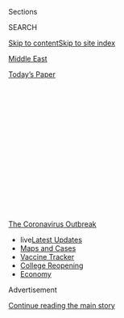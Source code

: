<div id="app">

<div>

<div>

<div>

<div class="NYTAppHideMasthead css-1q2w90k e1suatyy0">

<div class="section css-ui9rw0 e1suatyy2">

<div class="css-eph4ug er09x8g0">

<div class="css-6n7j50">

</div>

<span class="css-1dv1kvn">Sections</span>

<div class="css-10488qs">

<span class="css-1dv1kvn">SEARCH</span>

</div>

[Skip to content](#site-content)[Skip to site index](#site-index)

</div>

<div id="masthead-section-label" class="css-1wr3we4 eaxe0e00">

[Middle
East](https://www.nytimes.com/section/world/middleeast)

</div>

<div class="css-10698na e1huz5gh0">

</div>

</div>

<div id="masthead-bar-one" class="section hasLinks css-15hmgas e1csuq9d3">

<div class="css-uqyvli e1csuq9d0">

</div>

<div class="css-1uqjmks e1csuq9d1">

</div>

<div class="css-9e9ivx">

[](https://myaccount.nytimes.com/auth/login?response_type=cookie&client_id=vi)

</div>

<div class="css-1bvtpon e1csuq9d2">

[Today’s
Paper](https://www.nytimes.com/section/todayspaper)

</div>

</div>

</div>

</div>

<div data-aria-hidden="false">

<div id="site-content" data-role="main">

<div>

<div class="css-1aor85t" style="opacity:0.000000001;z-index:-1;visibility:hidden">

<div class="css-1hqnpie">

<div class="css-epjblv">

<span class="css-17xtcya">[Middle
East](/section/world/middleeast)</span><span class="css-x15j1o">|</span><span class="css-fwqvlz">When
Covid Subsided, Israel Reopened Its Schools. It Didn’t Go
Well.</span>

</div>

<div class="css-k008qs">

<div class="css-1iwv8en">

<span class="css-18z7m18"></span>

<div>

</div>

</div>

<span class="css-1n6z4y">https://nyti.ms/3k7S8eb</span>

<div class="css-1705lsu">

<div class="css-4xjgmj">

<div class="css-4skfbu" data-role="toolbar" data-aria-label="Social Media Share buttons, Save button, and Comments Panel with current comment count" data-testid="share-tools">

  - 
  - 
  - 
  - 
    
    <div class="css-6n7j50">
    
    </div>

  - 
  - 

</div>

</div>

</div>

</div>

</div>

</div>

<div id="NYT_TOP_BANNER_REGION" class="css-13pd83m">

<div>

<div id="styln-prism-menu-1592847958612" class="section interactive-content interactive-size-medium css-1edisqu">

<div class="css-17ih8de interactive-body">

<div id="scroll-container" class="css-1gj85ro">

[<span class="styln-title-wrap"><span class="css-1pje3qr">The
Coronavirus</span><span class="css-1pje3qr">
Outbreak</span></span>](https://www.nytimes.com/news-event/coronavirus?action=click&pgtype=Article&state=default&region=TOP_BANNER&context=storylines_menu)

  - <span class="css-kqxiym" data-emphasize="true">live</span>[Latest
    Updates](https://www.nytimes.com/2020/08/04/world/coronavirus-cases.html?action=click&pgtype=Article&state=default&region=TOP_BANNER&context=storylines_menu)
  - [Maps and
    Cases](https://www.nytimes.com/interactive/2020/us/coronavirus-us-cases.html?action=click&pgtype=Article&state=default&region=TOP_BANNER&context=storylines_menu)
  - [Vaccine
    Tracker](https://www.nytimes.com/interactive/2020/science/coronavirus-vaccine-tracker.html?action=click&pgtype=Article&state=default&region=TOP_BANNER&context=storylines_menu)
  - [College
    Reopening](https://www.nytimes.com/2020/08/02/us/covid-college-reopening.html?action=click&pgtype=Article&state=default&region=TOP_BANNER&context=storylines_menu)
  - [Economy](https://www.nytimes.com/live/2020/08/04/business/stock-market-today-coronavirus?action=click&pgtype=Article&state=default&region=TOP_BANNER&context=storylines_menu)

</div>

</div>

</div>

</div>

</div>

<div id="top-wrapper" class="css-1sy8kpn">

<div id="top-slug" class="css-l9onyx">

Advertisement

</div>

[Continue reading the main
story](#after-top)

<div class="ad top-wrapper" style="text-align:center;height:100%;display:block;min-height:250px">

<div id="top" class="place-ad" data-position="top" data-size-key="top">

</div>

</div>

<div id="after-top">

</div>

</div>

<div>

<div id="sponsor-wrapper" class="css-1hyfx7x">

<div id="sponsor-slug" class="css-19vbshk">

Supported by

</div>

[Continue reading the main
story](#after-sponsor)

<div id="sponsor" class="ad sponsor-wrapper" style="text-align:center;height:100%;display:block">

</div>

<div id="after-sponsor">

</div>

</div>

<div class="css-186x18t">

</div>

<div class="css-1vkm6nb ehdk2mb0">

# When Covid Subsided, Israel Reopened Its Schools. It Didn’t Go Well.

</div>

As countries consider back-to-school strategies for the fall, a
coronavirus outbreak at a Jerusalem high school offers a cautionary
tale.

<div class="css-79elbk" data-testid="photoviewer-wrapper">

<div class="css-z3e15g" data-testid="photoviewer-wrapper-hidden">

</div>

<div class="css-1a48zt4 ehw59r15" data-testid="photoviewer-children">

![<span class="css-16f3y1r e13ogyst0" data-aria-hidden="true">The
storied Gymnasia Ha’ivrit high school in Jerusalem became the center of
a major virus outbreak after Israeli schools reopened in
May.</span><span class="css-cnj6d5 e1z0qqy90" itemprop="copyrightHolder"><span class="css-1ly73wi e1tej78p0">Credit...</span><span><span>Dan
Balilty for The New York
Times</span></span></span>](https://static01.nyt.com/images/2020/07/30/world/xxvirus-israel7/merlin_175107777_4e8b4d3c-4cff-4662-9a50-ed36b51f50d8-articleLarge.jpg?quality=75&auto=webp&disable=upscale)

</div>

</div>

<div class="css-18e8msd">

<div class="css-pdw9fk epjyd6m0">

<div class="css-1txwxcy ey68jwv0" data-aria-hidden="true">

[![Isabel
Kershner](https://static01.nyt.com/images/2018/10/12/multimedia/author-isabel-kershner/author-isabel-kershner-thumbLarge.png
"Isabel Kershner")](https://www.nytimes.com/by/isabel-kershner)[![Pam
Belluck](https://static01.nyt.com/images/2018/02/16/multimedia/author-pam-belluck/author-pam-belluck-thumbLarge-v2.png
"Pam Belluck")](https://www.nytimes.com/by/pam-belluck)

</div>

<div class="css-1baulvz">

By [<span class="css-1baulvz" itemprop="name">Isabel
Kershner</span>](https://www.nytimes.com/by/isabel-kershner) and
[<span class="css-1baulvz last-byline" itemprop="name">Pam
Belluck</span>](https://www.nytimes.com/by/pam-belluck)

</div>

</div>

  - 
    
    <div class="css-ld3wwf e16638kd2">
    
    Aug. 4,
    2020
    
    </div>

  - 
    
    <div class="css-4xjgmj">
    
    <div class="css-d8bdto" data-role="toolbar" data-aria-label="Social Media Share buttons, Save button, and Comments Panel with current comment count" data-testid="share-tools">
    
      - 
      - 
      - 
      - 
        
        <div class="css-6n7j50">
        
        </div>
    
      - 
      - 
    
    </div>
    
    </div>

</div>

</div>

<div class="section meteredContent css-1r7ky0e" name="articleBody" itemprop="articleBody">

<div class="css-1fanzo5 StoryBodyCompanionColumn">

<div class="css-53u6y8">

JERUSALEM — As the United States and other countries anxiously consider
how to reopen schools, Israel, one of the first countries to do so,
illustrates the dangers of moving too precipitously.

Confident it had beaten the coronavirus and desperate to reboot a
devastated economy, the Israeli government invited the entire student
body back in late May.

Within days, infections were reported at a Jerusalem high school, which
quickly mushroomed into the largest outbreak in a single school in
Israel, possibly the world.

The virus rippled out to the students’ homes and then to other schools
and neighborhoods, ultimately infecting hundreds of students, teachers
and relatives.

</div>

</div>

<div class="css-1fanzo5 StoryBodyCompanionColumn">

<div class="css-53u6y8">

Other outbreaks forced hundreds of schools to close. Across the country,
tens of thousands of students and teachers were quarantined.

Israel’s advice for other countries?

“They definitely should not do what we have done,” said Eli Waxman, a
professor at the Weizmann Institute of Science and chairman of the team
advising Israel’s National Security Council on the pandemic. “It was a
major failure.”

The lesson, experts say, is that even communities that have gotten the
spread of the virus under control need to take strict precautions when
reopening schools. Smaller classes, mask wearing, keeping desks six feet
apart and providing adequate ventilation, they say, are likely to be
crucial until a vaccine is available.

“If there is a low number of cases, there is an illusion that the
disease is over,” said Dr. Hagai Levine, a professor of epidemiology at
Hebrew University-Hadassah School of Public Health. “But it’s a complete
illusion.”

“The mistake in Israel,” he said, “is that you can open the education
system, but you have to do it gradually, with certain limits, and you
have to do it in a very careful way.”

</div>

</div>

<div class="css-1fanzo5 StoryBodyCompanionColumn">

<div class="css-53u6y8">

The United States is facing similar pressures to fully reopen schools,
and President Trump has threatened to withhold funding for districts
that don’t reopen. But the U.S. is in a far worse position than Israel
was in May: Israel had fewer than 100 new infections a day then. The
U.S. is now averaging more than 60,000 new cases a day, and some states
continue to set alarming records.

Israel’s handling of the pandemic was considered successful at first.
The country of nine million quickly closed its borders, shuttered
schools in mid-March and introduced remote learning for its two million
students. In April,
[Passover](https://www.nytimes.com/2020/04/07/world/middleeast/coronavirus-passover-israel.html?searchResultPosition=1)
and
[Ramadan](https://www.nytimes.com/2020/05/15/world/middleeast/ramadan-coronavirus-al-aqsa.html?searchResultPosition=1)
were celebrated under lockdown.

</div>

</div>

<div class="css-79elbk" data-testid="photoviewer-wrapper">

<div class="css-z3e15g" data-testid="photoviewer-wrapper-hidden">

</div>

<div class="css-1a48zt4 ehw59r15" data-testid="photoviewer-children">

![<span class="css-16f3y1r e13ogyst0" data-aria-hidden="true">The
Western Wall in Jerusalem was nearly deserted when Israel was locked
down in
April.</span><span class="css-cnj6d5 e1z0qqy90" itemprop="copyrightHolder"><span class="css-1ly73wi e1tej78p0">Credit...</span><span>Dan
Balilty for The New York
Times</span></span>](https://static01.nyt.com/images/2020/07/30/world/xxvirus-israel-schools3/merlin_171622530_d27665e9-db14-4460-a60f-749bbfa67a76-articleLarge.jpg?quality=75&auto=webp&disable=upscale)

</div>

</div>

<div class="css-1fanzo5 StoryBodyCompanionColumn">

<div class="css-53u6y8">

By early May, infection rates had fallen from more than 750 confirmed
cases a day to double digits. The youngest students, grades three and
under, and older students taking final exams returned in small groups,
splitting the week to take turns using classrooms.

Then, emboldened by the dropping infection rates, the government
completely reopened schools on May 17, the day a new government was
sworn
in.

<div id="NYT_MAIN_CONTENT_1_REGION" class="css-9tf9ac">

<div>

<div id="styln-covid-updates-world" class="section interactive-content interactive-size-medium css-1ftcdic">

<div class="css-17ih8de interactive-body">

<div id="styln-briefing-block" data-asset-id="QXJ0aWNsZTpueXQ6Ly9hcnRpY2xlLzNhNGMwYWI5LWIwY2QtNWQwOS1hZTgwLTdjMGU3ZTA1OWQ2OA==">

<div class="briefing-block-header-section">

# [Latest Updates: Global Coronavirus Outbreak](https://www.nytimes.com/2020/08/04/world/coronavirus-cases.html?action=click&pgtype=Article&state=default&region=MAIN_CONTENT_1&context=storylines_live_updates)

<div class="briefing-block-ts">

Updated 2020-08-05T07:58:24.076Z

</div>

</div>

  - [As talks drag on, McConnell signals openness to jobless aid
    extension, and negotiators agree on a
    deadline.](https://www.nytimes.com/2020/08/04/world/coronavirus-cases.html?action=click&pgtype=Article&state=default&region=MAIN_CONTENT_1&context=storylines_live_updates#link-762df92)
  - [Novavax sees encouraging results from two studies of its
    experimental
    vaccine.](https://www.nytimes.com/2020/08/04/world/coronavirus-cases.html?action=click&pgtype=Article&state=default&region=MAIN_CONTENT_1&context=storylines_live_updates#link-1228a480)
  - [Mississippians must now wear masks in public, governor
    says.](https://www.nytimes.com/2020/08/04/world/coronavirus-cases.html?action=click&pgtype=Article&state=default&region=MAIN_CONTENT_1&context=storylines_live_updates#link-794484ed)

<div class="briefing-block-footer">

<div class="briefing-block-footer-meta">

[See more
updates](https://www.nytimes.com/2020/08/04/world/coronavirus-cases.html?action=click&pgtype=Article&state=default&region=MAIN_CONTENT_1&context=storylines_live_updates)

</div>

<div class="briefing-block-briefinglinks">

<span>More live coverage:</span>
[Markets](https://www.nytimes.com/live/2020/08/04/business/stock-market-today-coronavirus?action=click&pgtype=Article&state=default&region=MAIN_CONTENT_1&context=storylines_live_updates)

</div>

</div>

</div>

</div>

</div>

</div>

</div>

In his inaugural speech, Prime Minister Benjamin Netanyahu [promised a
new
budget](https://www.nytimes.com/2020/05/17/world/middleeast/israel-netanyahu-gantz-government.html)
that would deliver three things: “Jobs, jobs, jobs.” His new education
minister, Yoav Gallant,
[said](https://www.facebook.com/YoavGallant/photos/a.621695154643450/2149523848527232/?type=3&theater)
that the school system’s “immediate mission” was to allow parents to
return to work with peace of mind.

Inna Zaltsman, an Education Ministry official, said administrators also
wanted “to return the children to routine as much as possible, for their
emotional and pedagogic well-being.”

</div>

</div>

<div class="css-1fanzo5 StoryBodyCompanionColumn">

<div class="css-53u6y8">

Shopping malls, outdoor markets and gyms had already reopened, and soon
houses of worship, restaurants, bars, hotels and wedding halls did too.
Mr. Netanyahu told Israelis to grab a beer and, while taking
precautions, “Go out and have a good time.”

In hindsight, that advice [was wildly
premature](https://www.nytimes.com/2020/07/24/world/middleeast/israel-virus-protests-netanyahu.html?searchResultPosition=2).

That same day, a mother phoned a teacher at Jerusalem’s historic
Gymnasia Ha’ivrit high school. Her son, a seventh-grade student there,
had tested positive for the virus.

By the next day, the school confirmed another case in the ninth grade.
Ultimately, Israeli officials said, 154 students and 26 staff members
were found to be
infected.

</div>

</div>

<div class="css-79elbk" data-testid="photoviewer-wrapper">

<div class="css-z3e15g" data-testid="photoviewer-wrapper-hidden">

</div>

<div class="css-1a48zt4 ehw59r15" data-testid="photoviewer-children">

<div class="css-1xdhyk6 erfvjey0">

<span class="css-1ly73wi e1tej78p0">Image</span>

<div class="css-zjzyr8">

<div data-testid="lazyimage-container" style="height:257.77777777777777px">

</div>

</div>

</div>

<span class="css-16f3y1r e13ogyst0" data-aria-hidden="true">As Israel
began to relax its restrictions in May, street life returned to Tel
Aviv.</span><span class="css-cnj6d5 e1z0qqy90" itemprop="copyrightHolder"><span class="css-1ly73wi e1tej78p0">Credit...</span><span>Dan
Balilty for The New York Times</span></span>

</div>

</div>

<div class="css-1fanzo5 StoryBodyCompanionColumn">

<div class="css-53u6y8">

“There was a general euphoria among the public, a sense that we had
dealt with the first wave well and that it was behind us,” said Danniel
Leibovitch, Gymnasia’s principal. “Of course, that wasn’t true.”

The Education Ministry had issued safety instructions: Masks were to be
worn by students in fourth grade and higher, windows kept open, hands
washed frequently and students kept six feet apart whenever possible.

But in many Israeli schools, where up to 38 children squeeze into
classrooms of about 500 square feet, physical distancing proved
impossible.

</div>

</div>

<div class="css-1fanzo5 StoryBodyCompanionColumn">

<div class="css-53u6y8">

Unable to comply with the rules, some local authorities ignored them or
simply decided not to reopen at full capacity.

Then a heat wave hit. Parents complained that it was inhumane to make
children wear masks in steaming classrooms where open windows nullified
the air conditioning.

In response, the government exempted everyone from wearing masks for
four days, and schools shut the windows.

That decision proved disastrous, experts say.

“Instead of canceling school in those days, they just told the kids ‘OK,
well you have to stay in the class with the air conditioning on and take
your masks off,’ so you have no ventilation really,” said Dr. Ronit
Calderon-Margalit, a professor of epidemiology at Hebrew
University-Hadassah Braun School of Public Health. “You have the ideal
circumstances for an outbreak.”

The Gymnasia became a petri dish for
Covid-19.

</div>

</div>

<div class="css-79elbk" data-testid="photoviewer-wrapper">

<div class="css-z3e15g" data-testid="photoviewer-wrapper-hidden">

</div>

<div class="css-1a48zt4 ehw59r15" data-testid="photoviewer-children">

<div class="css-1xdhyk6 erfvjey0">

<span class="css-1ly73wi e1tej78p0">Image</span>

<div class="css-zjzyr8">

<div data-testid="lazyimage-container" style="height:257.1333333333334px">

</div>

</div>

</div>

<span class="css-16f3y1r e13ogyst0" data-aria-hidden="true">In
Gymnasia’s 90-year-old building, an average of 33 to 34 students
packed each classroom.
</span><span class="css-cnj6d5 e1z0qqy90" itemprop="copyrightHolder"><span class="css-1ly73wi e1tej78p0">Credit...</span><span>Dan
Balilty for The New York Times</span></span>

</div>

</div>

<div class="css-1fanzo5 StoryBodyCompanionColumn">

<div class="css-53u6y8">

When the first case was discovered, the student’s classmates, teachers
and other contacts were quarantined. After the second case, which was
not directly linked to the first, the school was closed and everyone was
instructed to quarantine for two weeks. All students and staff were
tested, often waiting in line for hours.

About [60 percent of infected students were
asymptomatic](https://www.eurosurveillance.org/content/10.2807/1560-7917.ES.2020.25.29.2001352?mc_source=MTExMDY2Ojo6OTgxM2NkZDM4OGRjNGFlM2JhY2RhNWIyZTNlODhkOTE6OnYzOjoxNTk2NDc1MjIzOjox#html_fulltext).
Teachers, some of whom had been teaching multiple classes, suffered the
most and a few were hospitalized, the principal said.

</div>

</div>

<div class="css-1fanzo5 StoryBodyCompanionColumn">

<div class="css-53u6y8">

Parents were furious. Oz Arbel told Israel’s Army Radio that for a
school project, his daughter’s classmates sat at a table and passed
around a cellphone with a teacher who was showing symptoms. His daughter
and wife became
infected.

</div>

</div>

<div class="css-79elbk" data-testid="photoviewer-wrapper">

<div class="css-z3e15g" data-testid="photoviewer-wrapper-hidden">

</div>

<div class="css-1a48zt4 ehw59r15" data-testid="photoviewer-children">

<div class="css-1xdhyk6 erfvjey0">

<span class="css-1ly73wi e1tej78p0">Image</span>

<div class="css-zjzyr8">

<div data-testid="lazyimage-container" style="height:257.77777777777777px">

</div>

</div>

</div>

<span class="css-16f3y1r e13ogyst0" data-aria-hidden="true">Books
wrapped in plastic bags wait in Gymnasia’s library for
September.</span><span class="css-cnj6d5 e1z0qqy90" itemprop="copyrightHolder"><span class="css-1ly73wi e1tej78p0">Credit...</span><span>Dan
Balilty for The New York Times</span></span>

</div>

</div>

<div class="css-1fanzo5 StoryBodyCompanionColumn">

<div class="css-53u6y8">

One Gymnasia student, Ofek Amzaleg, told Kan public radio that a teacher
who coughed in class and joked that he didn’t have coronavirus was among
those who tested positive. Ofek also became
infected.

<div id="NYT_MAIN_CONTENT_3_REGION" class="css-9tf9ac">

<div>

<div id="styln-prism-freeform-1594220623585" class="section interactive-content interactive-size-medium css-1ftcdic">

<div class="css-17ih8de interactive-body">

<div id="prism-freeform-block-85410" class="css-19mumt8" data-role="complementary" data-storyline="The Coronavirus Outbreak" data-truncated="true" tabindex="0">

<div class="css-a8d9oz">

<div class="css-eb027h">

[](https://www.nytimes.com/news-event/coronavirus?action=click&pgtype=Article&state=default&region=MAIN_CONTENT_3&context=storylines_faq)

### The Coronavirus Outbreak ›

#### Frequently Asked Questions

Updated August 4, 2020

  - #### I have antibodies. Am I now immune?
    
      - As of right now,[that seems likely, for at least several
        months.](https://www.nytimes.com/2020/07/22/health/covid-antibodies-herd-immunity.html?action=click&pgtype=Article&state=default&region=MAIN_CONTENT_3&context=storylines_faq)
        There have been frightening accounts of people suffering what
        seems to be a second bout of Covid-19. But experts say these
        patients may have a drawn-out course of infection, with the
        virus taking a slow toll weeks to months after initial exposure.
        People infected with the coronavirus typically
        [produce](https://www.nature.com/articles/s41586-020-2456-9)
        immune molecules called antibodies, which are [protective
        proteins made in response to an
        infection](https://www.nytimes.com/2020/05/07/health/coronavirus-antibody-prevalence.html?action=click&pgtype=Article&state=default&region=MAIN_CONTENT_3&context=storylines_faq)[.
        These antibodies
        may](https://www.nytimes.com/2020/05/07/health/coronavirus-antibody-prevalence.html?action=click&pgtype=Article&state=default&region=MAIN_CONTENT_3&context=storylines_faq)
        last in the body [only two to three
        months](https://www.nature.com/articles/s41591-020-0965-6),
        which may seem worrisome, but that’s perfectly normal after an
        acute infection subsides, said Dr. Michael Mina, an immunologist
        at Harvard University. It may be possible to get the coronavirus
        again, but it’s highly unlikely that it would be possible in a
        short window of time from initial infection or make people
        sicker the second time.

  - #### I’m a small-business owner. Can I get relief?
    
      - The [stimulus bills enacted in
        March](https://www.nytimes.com/article/small-business-loans-stimulus-grants-freelancers-coronavirus.html?action=click&pgtype=Article&state=default&region=MAIN_CONTENT_3&context=storylines_faq)
        offer help for the millions of American small businesses. Those
        eligible for aid are businesses and nonprofit organizations with
        fewer than 500 workers, including sole proprietorships,
        independent contractors and freelancers. Some larger companies
        in some industries are also eligible. The help being offered,
        which is being managed by the Small Business Administration,
        includes the Paycheck Protection Program and the Economic Injury
        Disaster Loan program. But lots of folks have [not yet seen
        payouts.](https://www.nytimes.com/interactive/2020/05/07/business/small-business-loans-coronavirus.html?action=click&pgtype=Article&state=default&region=MAIN_CONTENT_3&context=storylines_faq)
        Even those who have received help are confused: The rules are
        draconian, and some are stuck sitting on [money they don’t know
        how to
        use.](https://www.nytimes.com/2020/05/02/business/economy/loans-coronavirus-small-business.html?action=click&pgtype=Article&state=default&region=MAIN_CONTENT_3&context=storylines_faq)
        Many small-business owners are getting less than they expected
        or [not hearing anything at
        all.](https://www.nytimes.com/2020/06/10/business/Small-business-loans-ppp.html?action=click&pgtype=Article&state=default&region=MAIN_CONTENT_3&context=storylines_faq)

  - #### What are my rights if I am worried about going back to work?
    
      - Employers have to provide [a safe
        workplace](https://www.osha.gov/SLTC/covid-19/standards.html)
        with policies that protect everyone equally. [And if one of your
        co-workers tests positive for the coronavirus, the
        C.D.C.](https://www.nytimes.com/article/coronavirus-money-unemployment.html?action=click&pgtype=Article&state=default&region=MAIN_CONTENT_3&context=storylines_faq)
        has said that [employers should tell their
        employees](https://www.cdc.gov/coronavirus/2019-ncov/community/guidance-business-response.html)
        -- without giving you the sick employee’s name -- that they may
        have been exposed to the virus.

  - #### Should I refinance my mortgage?
    
      - [It could be a good
        idea,](https://www.nytimes.com/article/coronavirus-money-unemployment.html?action=click&pgtype=Article&state=default&region=MAIN_CONTENT_3&context=storylines_faq)
        because mortgage rates have [never been
        lower.](https://www.nytimes.com/2020/07/16/business/mortgage-rates-below-3-percent.html?action=click&pgtype=Article&state=default&region=MAIN_CONTENT_3&context=storylines_faq)
        Refinancing requests have pushed mortgage applications to some
        of the highest levels since 2008, so be prepared to get in line.
        But defaults are also up, so if you’re thinking about buying a
        home, be aware that some lenders have tightened their standards.

  - #### What is school going to look like in September?
    
      - It is unlikely that many schools will return to a normal
        schedule this fall, requiring the grind of [online
        learning](https://www.nytimes.com/2020/06/05/us/coronavirus-education-lost-learning.html?action=click&pgtype=Article&state=default&region=MAIN_CONTENT_3&context=storylines_faq),
        [makeshift child
        care](https://www.nytimes.com/2020/05/29/us/coronavirus-child-care-centers.html?action=click&pgtype=Article&state=default&region=MAIN_CONTENT_3&context=storylines_faq)
        and [stunted
        workdays](https://www.nytimes.com/2020/06/03/business/economy/coronavirus-working-women.html?action=click&pgtype=Article&state=default&region=MAIN_CONTENT_3&context=storylines_faq)
        to continue. California’s two largest public school districts —
        Los Angeles and San Diego — said on July 13, that [instruction
        will be remote-only in the
        fall](https://www.nytimes.com/2020/07/13/us/lausd-san-diego-school-reopening.html?action=click&pgtype=Article&state=default&region=MAIN_CONTENT_3&context=storylines_faq),
        citing concerns that surging coronavirus infections in their
        areas pose too dire a risk for students and teachers. Together,
        the two districts enroll some 825,000 students. They are the
        largest in the country so far to abandon plans for even a
        partial physical return to classrooms when they reopen in
        August. For other districts, the solution won’t be an
        all-or-nothing approach. [Many
        systems](https://bioethics.jhu.edu/research-and-outreach/projects/eschool-initiative/school-policy-tracker/),
        including the nation’s largest, New York City, are devising
        [hybrid
        plans](https://www.nytimes.com/2020/06/26/us/coronavirus-schools-reopen-fall.html?action=click&pgtype=Article&state=default&region=MAIN_CONTENT_3&context=storylines_faq)
        that involve spending some days in classrooms and other days
        online. There’s no national policy on this yet, so check with
        your municipal school system regularly to see what is happening
        in your
community.

<div id="styln-survey-component-85410" class="styln-survey-component" data-surveyname="faq" data-surveystoryline="coronavirus">

</div>

</div>

<div class="css-6mllg9">

</div>

<div class="css-pmm6ed">

<span class="css-5gimkt"></span>

</div>

</div>

</div>

</div>

</div>

</div>

</div>

Mr. Leibovitch, the principal, said he had no knowledge of any teacher
coming in with symptoms.

Seeking to contain the contagion, the Education Ministry vowed to shut
any school with even one Covid-19 case. It ultimately closed more than
240 schools and quarantined more than 22,520 teachers and students.

When the school year ended in late June, the ministry said, 977 pupils
and teachers had contracted Covid-19.

But the Health Ministry, lacking the infrastructure and resources, did
not make contact tracing a priority. In the Gymnasia case, Professor
Waxman said, nobody even identified which buses the students had ridden
on to school.

Proms were canceled, but graduating seniors in the central city of
Ra’anana held an underground prom party anyway. Dozens contracted the
virus.

</div>

</div>

<div class="css-1fanzo5 StoryBodyCompanionColumn">

<div class="css-53u6y8">

A nursery school teacher, Shalva Zalfreund, 64, sent a[note to
parents](https://www.facebook.com/photo.php?fbid=2694147267485782&set=a.1636227159944470&type=3&theater)
saying she believed she had been infected in her school, where some
parents had sent their children from homes with cases of the virus. She
died in
July.

</div>

</div>

<div class="css-79elbk" data-testid="photoviewer-wrapper">

<div class="css-z3e15g" data-testid="photoviewer-wrapper-hidden">

</div>

<div class="css-1a48zt4 ehw59r15" data-testid="photoviewer-children">

<div class="css-1xdhyk6 erfvjey0">

<span class="css-1ly73wi e1tej78p0">Image</span>

<div class="css-zjzyr8">

<div data-testid="lazyimage-container" style="height:255.20000000000002px">

</div>

</div>

</div>

<span class="css-16f3y1r e13ogyst0" data-aria-hidden="true">Israeli
health officials are divided as to whether the outbreak in schools
spurred Israel’s second wave of
infections.</span><span class="css-cnj6d5 e1z0qqy90" itemprop="copyrightHolder"><span class="css-1ly73wi e1tej78p0">Credit...</span><span>Gil
Cohen-Magen/Agence France-Presse — Getty Images</span></span>

</div>

</div>

<div class="css-1fanzo5 StoryBodyCompanionColumn">

<div class="css-53u6y8">

Outside school walls, the coronavirus returned with a vengeance. Covid
wards that had closed with festive ceremonies in late April began
filling again, with confirmed infections spiraling to about 800 a day by
late June and more than 2,000 a day by late July.

Some blamed the hasty school reopening as a major factor in the second
wave. Siegal Sadetzki, who [resigned in
frustration](https://www.timesofisrael.com/top-health-ministry-official-quits-warns-israel-heading-down-dangerous-path/)
last month as Israel’s director of public health services, wrote that
insufficient safety precautions in schools, as well as large gatherings
like weddings, fueled a “significant portion” of second-wave infections.

But others said singling out schools was unfair when the real problem
was that everything reopened too quickly.

“The single super-spreader event in the Gymnasia just happened to be in
a school,” said Dr. Ran Balicer, an Israeli health care official and
adviser to the prime minister on the pandemic. “It could have happened
in any other setting.”

Now Israel is confronting the same questions as other countries, trying
to learn from its mistakes in planning for the school year that begins
Sept. 1.

</div>

</div>

<div class="css-1fanzo5 StoryBodyCompanionColumn">

<div class="css-53u6y8">

Public health experts worldwide have coalesced around a set of
guidelines for reopening schools.

A major recommendation is to create groups of 10 to 15 students who stay
together in classrooms, at recess and lunchtime, with teachers assigned
to only one group. Each group has minimal contact with other groups,
limiting any spread of infection. And if a case of Covid-19 emerges, one
group can be quarantined at home while others can continue at school.

Other key recommendations include staggering schedules or teaching older
students online, keeping desks several feet apart, sanitizing classrooms
more frequently, providing ventilation and opening windows if possible,
and requiring masks for staff and students old enough to wear them
properly.

</div>

</div>

<div class="css-79elbk" data-testid="photoviewer-wrapper">

<div class="css-z3e15g" data-testid="photoviewer-wrapper-hidden">

</div>

<div class="css-1a48zt4 ehw59r15" data-testid="photoviewer-children">

<div class="css-1xdhyk6 erfvjey0">

<span class="css-1ly73wi e1tej78p0">Image</span>

<div class="css-zjzyr8">

<div data-testid="lazyimage-container" style="height:257.77777777777777px">

</div>

</div>

</div>

<span class="css-16f3y1r e13ogyst0" data-aria-hidden="true">Students
keep their distance at an elementary school in the central Israeli town
of Pardes Hanna-Karkur in
May.</span><span class="css-cnj6d5 e1z0qqy90" itemprop="copyrightHolder"><span class="css-1ly73wi e1tej78p0">Credit...</span><span>Jack
Guez/Agence France-Presse — Getty Images</span></span>

</div>

</div>

<div class="css-1fanzo5 StoryBodyCompanionColumn">

<div class="css-53u6y8">

Israel has already moved in that direction.

The government recently appointed a coronavirus czar, Dr. Ronni Gamzu,
who transferred responsibility for virus testing and investigation from
the Health Ministry to the military. “This is an operation, not
medicine,” he declared.

On Sunday, the government approved plans for returning only grades two
and lower to school in full-size classes in the fall. Younger children
are less likely to become seriously ill, and some studies have suggested
that they are less likely than adults and teenagers to transmit the
virus to others.

The plans also call for splitting older students into capsules of 18 and
for mostly online instruction for grades five and above. Principals will
have flexibility to adjust their school’s policies based on local
conditions.

Even those measures may not be enough.

Menashe Levy, president of the Israeli High School Principals
Association, arranged desks six feet apart in a standard classroom. It
could accommodate 14 students, not 18.

</div>

</div>

<div class="css-1fanzo5 StoryBodyCompanionColumn">

<div class="css-53u6y8">

But Israel is plunging ahead. Only one option has been ruled out:
closing the schools.

“This is a long-term pandemic,” said Dr. Nadav Davidovitch, a pandemic
policy adviser to the government. “We cannot close schools for a year.”

Isabel Kershner reported from Jerusalem, and Pam Belluck from the United
States.

</div>

</div>

<div>

</div>

</div>

<div>

</div>

<div>

</div>

<div>

</div>

<div>

<div id="bottom-wrapper" class="css-1ede5it">

<div id="bottom-slug" class="css-l9onyx">

Advertisement

</div>

[Continue reading the main
story](#after-bottom)

<div id="bottom" class="ad bottom-wrapper" style="text-align:center;height:100%;display:block;min-height:90px">

</div>

<div id="after-bottom">

</div>

</div>

</div>

</div>

</div>

## Site Index

<div>

</div>

## Site Information Navigation

  - [© <span>2020</span> <span>The New York Times
    Company</span>](https://help.nytimes.com/hc/en-us/articles/115014792127-Copyright-notice)

<!-- end list -->

  - [NYTCo](https://www.nytco.com/)
  - [Contact
    Us](https://help.nytimes.com/hc/en-us/articles/115015385887-Contact-Us)
  - [Work with us](https://www.nytco.com/careers/)
  - [Advertise](https://nytmediakit.com/)
  - [T Brand Studio](http://www.tbrandstudio.com/)
  - [Your Ad
    Choices](https://www.nytimes.com/privacy/cookie-policy#how-do-i-manage-trackers)
  - [Privacy](https://www.nytimes.com/privacy)
  - [Terms of
    Service](https://help.nytimes.com/hc/en-us/articles/115014893428-Terms-of-service)
  - [Terms of
    Sale](https://help.nytimes.com/hc/en-us/articles/115014893968-Terms-of-sale)
  - [Site
    Map](https://spiderbites.nytimes.com)
  - [Help](https://help.nytimes.com/hc/en-us)
  - [Subscriptions](https://www.nytimes.com/subscription?campaignId=37WXW)

</div>

</div>

</div>

</div>
